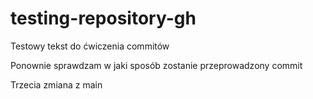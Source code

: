# testing-repository-gh

Testowy tekst do ćwiczenia commitów

Ponownie sprawdzam w jaki sposób zostanie przeprowadzony commit

Trzecia zmiana z main